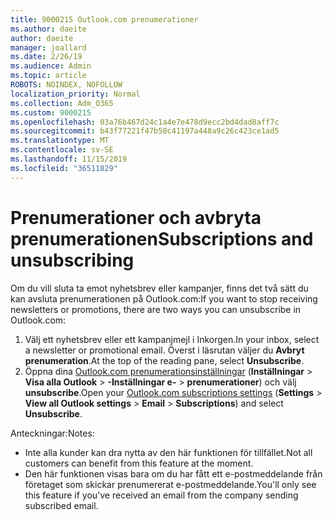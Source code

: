 ```yaml
---
title: 9000215 Outlook.com prenumerationer
ms.author: daeite
author: daeite
manager: joallard
ms.date: 2/26/19
ms.audience: Admin
ms.topic: article
ROBOTS: NOINDEX, NOFOLLOW
localization_priority: Normal
ms.collection: Adm_O365
ms.custom: 9000215
ms.openlocfilehash: 03a76b467d24c1a4e7e478d9ecc2bd4dad8aff7c
ms.sourcegitcommit: b43f77221f47b50c41197a448a9c26c423ce1ad5
ms.translationtype: MT
ms.contentlocale: sv-SE
ms.lasthandoff: 11/15/2019
ms.locfileid: "36511829"
---
```

# <a name="subscriptions-and-unsubscribing"></a><span data-ttu-id="f7d57-102">Prenumerationer och avbryta prenumerationen</span><span class="sxs-lookup"><span data-stu-id="f7d57-102">Subscriptions and unsubscribing</span></span>

<span data-ttu-id="f7d57-103">Om du vill sluta ta emot nyhetsbrev eller kampanjer, finns det två sätt du kan avsluta prenumerationen på Outlook.com:</span><span class="sxs-lookup"><span data-stu-id="f7d57-103">If you want to stop receiving newsletters or promotions, there are two ways you can unsubscribe in Outlook.com:</span></span>

1. <span data-ttu-id="f7d57-104">Välj ett nyhetsbrev eller ett kampanjmejl i Inkorgen.</span><span class="sxs-lookup"><span data-stu-id="f7d57-104">In your inbox, select a newsletter or promotional email.</span></span> <span data-ttu-id="f7d57-105">Överst i läsrutan väljer du **Avbryt prenumeration**.</span><span class="sxs-lookup"><span data-stu-id="f7d57-105">At the top of the reading pane, select **Unsubscribe**.</span></span>
2. <span data-ttu-id="f7d57-106">Öppna dina [Outlook.com prenumerationsinställningar](https://outlook.live.com/mail/options/mail/brandsSubscriptions) (**Inställningar** > **Visa alla Outlook** > **-Inställningar e-** > **prenumerationer**) och välj **unsubscribe**.</span><span class="sxs-lookup"><span data-stu-id="f7d57-106">Open your [Outlook.com subscriptions settings](https://outlook.live.com/mail/options/mail/brandsSubscriptions) (**Settings** > **View all Outlook settings** > **Email** > **Subscriptions**) and select **Unsubscribe**.</span></span>

<span data-ttu-id="f7d57-107">Anteckningar:</span><span class="sxs-lookup"><span data-stu-id="f7d57-107">Notes:</span></span>

- <span data-ttu-id="f7d57-108">Inte alla kunder kan dra nytta av den här funktionen för tillfället.</span><span class="sxs-lookup"><span data-stu-id="f7d57-108">Not all customers can benefit from this feature at the moment.</span></span>
- <span data-ttu-id="f7d57-109">Den här funktionen visas bara om du har fått ett e-postmeddelande från företaget som skickar prenumererat e-postmeddelande.</span><span class="sxs-lookup"><span data-stu-id="f7d57-109">You'll only see this feature if you've received an email from the company sending subscribed email.</span></span>